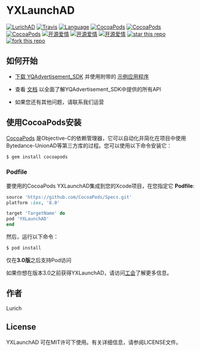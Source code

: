 # YXLaunchAD
<!--&middot;-->
[![LurichAD](https://img.shields.io/badge/Lurich-AD-red.svg)](https://github.com/xiaofu666/YQAdvertisement_SDK.git)
[![Travis](https://img.shields.io/travis/xiaofu666/YXLaunchAD.svg?style=flat)](https://github.com/xiaofu666/YQAdvertisement_SDK.git)
[![Language](https://img.shields.io/badge/Language-Objective--C-FF7F24.svg?style=flat)](https://github.com/xiaofu666/YQAdvertisement_SDK.git)
[![CocoaPods](https://img.shields.io/cocoapods/p/YXLaunchAD.svg)](https://github.com/xiaofu666/YQAdvertisement_SDK.git)
[![CocoaPods](https://img.shields.io/cocoapods/v/YXLaunchAD.svg)](https://github.com/xiaofu666/YQAdvertisement_SDK.git)
 [![CocoaPods](https://img.shields.io/cocoapods/at/YXLaunchAD.svg)](https://github.com/xiaofu666/YQAdvertisement_SDK.git)
 [![开源爱情](https://badges.frapsoft.com/os/mit/mit.svg?v=102)](https://github.com/xiaofu666/YQAdvertisement_SDK.git)
 [![开源爱情](https://badges.frapsoft.com/os/gpl/gpl.svg?v=102)](https://github.com/xiaofu666/YQAdvertisement_SDK.git)
 [![开源爱情](https://badges.frapsoft.com/os/v1/open-source.svg?v=102)](https://github.com/xiaofu666/YQAdvertisement_SDK.git)
 [![star this repo](http://githubbadges.com/star.svg?user=xiaofu666&repo=badges&style=flat)](https://github.com/xiaofu666/YQAdvertisement_SDK.git)
 [![fork this repo](http://githubbadges.com/fork.svg?user=xiaofu666&repo=badges&style=flat)](https://github.com/xiaofu666/YQAdvertisement_SDK.git)

## 如何开始

+ [下载 YQAdvertisement_SDK](https://github.com/xiaofu666/YQAdvertisement_SDK) 并使用附带的 [示例应用程序](https://github.com/xiaofu666/YQAdvertisement_SDK/tree/master/Example/YQAdDemo)

+ 查看 [文档](https://github.com/xiaofu666/YQAdvertisement_SDK/blob/master/YXLaunchAD/Document/YXLaunchAD_iOS_SDK.md) 以全面了解YQAdvertisement_SDK中提供的所有API

+ 如果您还有其他问题，请联系我们运营


## 使用CocoaPods安装


[CocoaPods](https://cocoapods.org) 是Objective-C的依赖管理器，它可以自动化并简化在项目中使用Bytedance-UnionAD等第三方库的过程。您可以使用以下命令安装它：

```ruby
$ gem install cocoapods
```

### Podfile

要使用的CocoaPods YXLaunchAD集成到您的Xcode项目，在您指定它 **Podfile**:

```ruby
source 'https://github.com/CocoaPods/Specs.git'
platform :ios, '8.0'

target 'TargetName' do
pod 'YXLaunchAD'
end
```
然后，运行以下命令：

```ruby
$ pod install
```

仅在**3.0版**之后支持Pod访问

如果你想在版本3.0之前获得YXLaunchAD，请访问[工会](https://cocoapods.org)了解更多信息。

## 作者

Lurich

## License

YXLaunchAD 可在MIT许可下使用。有关详细信息，请参阅LICENSE文件。

